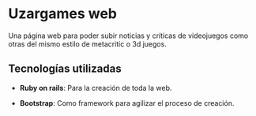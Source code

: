 # Uzargames web

Una página web para poder subir noticias y críticas de videojuegos como otras del mismo estilo de metacritic o 3d juegos.

## Tecnologías utilizadas

- **Ruby on rails**: Para la creación de toda la web.

- **Bootstrap**: Como framework para agilizar el proceso de creación.
